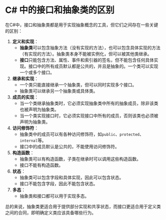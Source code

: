 # C# 中的接口和抽象类的区别

在C#中，接口和抽象类都是用于实现抽象概念的工具，但它们之间存在一些关键的区别：

1. **定义和实现**：
   - **抽象类**可以包含抽象方法（没有实现的方法），也可以包含具体实现的方法（有实现的方法）。抽象类本身不能被实例化，但可以被其他类继承。
   - **接口**只能包含方法、属性、事件和索引器的签名，但不能包含任何具体实现。接口中的所有成员默认都是公共的，并且是抽象的。一个类可以实现一个或多个接口。
2. **继承和实现**：
   - 一个类只能直接继承一个抽象类，但可以同时实现多个接口。
   - 抽象类可以继承另一个抽象类或具体类。
3. **成员的实现**：
   - 当一个类继承抽象类时，它必须实现抽象类中所有的抽象成员，除非该类也被声明为抽象类。
   - 当一个类实现接口时，它必须实现接口中所有的成员，否则该类也必须被声明为抽象类。
4. **访问修饰符**：
   - 抽象类中的成员可以有各种访问修饰符，如`public`、`protected`、`internal`等。
   - 接口中的成员默认是公共的，不能使用访问修饰符。
5. **构造函数**：
   - 抽象类可以有构造函数，子类在继承时可以调用这些构造函数。
   - 接口不能有构造函数。
6. **状态**：
   - 抽象类可以包含字段和具体实现，因此可以包含状态。
   - 接口不能包含字段，因此不能包含状态。
7. **多态**：
   - 抽象类和接口都可以用于实现多态。

总的来说，抽象类更适合用于提供部分实现和共享状态，而接口更适合用于定义类之间的合同，即明确定义类应该具备哪些行为。